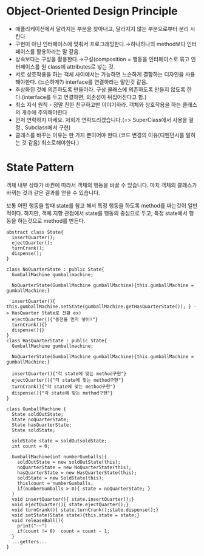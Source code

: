 # Object-Oriented Design Principle
- 애플리케이션에서 달라지는 부분을 찾아내고, 달라지지 않는 부분으로부터 분리 시킨다.
- 구현이 아닌 인터페이스에 맞춰서 프로그래밍한다.→하나하나의 method보다 인터페이스를 활용하라는 말 같음.
- 상속보다는 구성을 활용한다.→구성(composition = 행동을 인터페이스로 묶고 인터페이스를 원 class에 attributes로 넣는 것.
- 서로 상호작용을 하는 객체 사이에서는 가능하면 느슨하게 결합하는 디자인을 사용해야한다. (느슨하게?) interface를 연결하라는 말인것 같음.
- 추상화된 것에 의존하도록 만들어라. 구상 클래스에 의존하도록 만들지 않도록 한다.(interface를 두고 연결하면, 의존성이 뒤집어진다고 함.)
- 최소 지식 원칙 - 정말 친한 친구하고만 이야기하라. 객체와 상호작용을 하는 클래스의 개수에 주의해야한다
- 먼저 연락하지 마세요. 저희가 연락드리겠습니다.(=> SuperClass에서 사용을 결정., Subclass에서 구현)
- 클래스를 바꾸는 이유는 한 가지 뿐이어야 한다.(코드 변경의 이유(디펜던시를 말하는 것 같음) 최소로해야한다.)

# State Pattern
객체 내부 상태가 바뀐에 따라서 객체의 행동을 바꿀 수 있습니다. 마치 객체의 클래스가 바뀌는 것과 같은 결과를 얻을 수 있습니다.

보통 어떤 행동을 할때 state를 참고 해서 특정 행동을 하도록 method를 짜는것이 일반적이다.
하지만, 객체 지향 관점에서 state를 행동의 중심으로 두고, 특정 state에서 행동을 하는것으로 method를 만든다.

```
abstract class State{
  insertQuarter();
  ejectQuarter();
  turnCrank();
  dispense();
}

class NoQuarterState : public State{
  GumballMachine gumballmachine;
  
  NoQuarterState(GumballMachine gumballMachine){this.gumballMachine = gumballMachine;}
  
  insertQuarter(){ this.gumballMachine.setState(gumballMachine.getHasQuarterState()); } -> HasQuarter State로 전환 ex)
  ejectQuarter(){"동전을 먼저 넣어!"}
  turnCrank(){}
  dispense(){}
}
class HasQuarterState : public State{
  GumballMachine gumballmachine;
  
  NoQuarterState(GumballMachine gumballMachine){this.gumballMachine = gumballMachine;}
  
  insertQuarter(){"각 state에 맞는 method구현"}
  ejectQuarter(){"각 state에 맞는 method구현"}
  turnCrank(){"각 state에 맞는 method구현"}
  dispense(){"각 state에 맞는 method구현"}
}

```
```
class GumballMachine {
  State soldOutState;
  State noQuarterState;
  State hasQuarterState;
  State soldState;

  soldState state = soldOutsoldState;
  int count = 0;
  
  GumballMachine(int numberGumballs){
    soldOutState = new soldOutState(this);
    noQuarterState = new NoQuarterState(this);
    hasQuarterState = new HasQuarterState(this);
    soldState = new SoldState(this);
    thislcount = numberGumballs;
    if(numberGumballs > 0){ state = noQuarterState; }
  }
  void insertQuarter(){ state.insertQuarter();}
  void ejectQuarter(){ state.ejectQuarter();}
  void turnCrank(){ state.turnCrank();state.dispense();}
  void setState(State state){this.state = state;}
  void releaseBall(){
    print("~~")
    if(count != 0)  count = count - 1;
  }
  ...getters...
}
```
